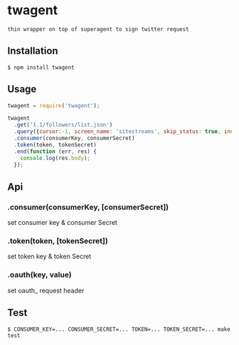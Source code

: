 # twagent

	thin wrapper on top of superagent to sign twitter request

## Installation

    $ npm install twagent

## Usage

```js
twagent = require('twagent');

twagent
  .get('1.1/followers/list.json')
  .query({cursor:-1, screen_name: 'sitestreams', skip_status: true, include_user_entities: false})
  .consumer(consumerKey, consumerSecret)
  .token(token, tokenSecret)
  .end(function (err, res) {
    console.log(res.body);
  });
```

## Api

### .consumer(consumerKey, [consumerSecret])

set consumer key & consumer Secret

### .token(token, [tokenSecret])

set token key & token Secret

### .oauth(key, value)

set oauth_<key> request header

## Test

    $ CONSUMER_KEY=... CONSUMER_SECRET=... TOKEN=... TOKEN_SECRET=... make test